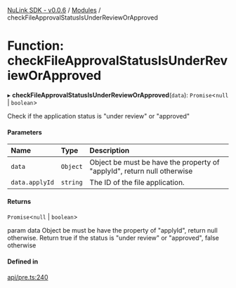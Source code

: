 [NuLink SDK - v0.0.6](../README.md) / [Modules](../modules.md) / checkFileApprovalStatusIsUnderReviewOrApproved

# Function: checkFileApprovalStatusIsUnderReviewOrApproved

▸ **checkFileApprovalStatusIsUnderReviewOrApproved**(`data`): `Promise`<``null`` \| `boolean`\>

Check if the application status is "under review" or "approved"

#### Parameters

| Name | Type | Description |
| :------ | :------ | :------ |
| `data` | `Object` | Object be must be have the property of "applyId", return null otherwise |
| `data.applyId` | `string` | The ID of the file application. |

#### Returns

`Promise`<``null`` \| `boolean`\>

param data Object be must be have the property of "applyId",  return null otherwise.
          Return true if the status is "under review" or "approved", false otherwise

#### Defined in

[api/pre.ts:240](https://github.com/NuLink-network/nulink-sdk/blob/541ac45/src/api/pre.ts#L240)
